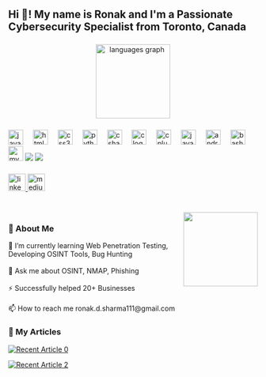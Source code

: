 <h2 align="left">Hi 👋! My name is Ronak and I'm a Passionate Cybersecurity Specialist from Toronto, Canada</h2>

###

<div align="center">
  <img src="https://github-readme-stats.vercel.app/api/top-langs?username=RonakSharma11&locale=en&hide_title=false&layout=compact&card_width=320&langs_count=5&theme=dracula&hide_border=false" height="150" alt="languages graph"  />
</div>

###

<div align="left">
  <img src="https://cdn.jsdelivr.net/gh/devicons/devicon/icons/javascript/javascript-original.svg" height="30" alt="javascript logo"  />
  <img width="12" />
  <img src="https://cdn.jsdelivr.net/gh/devicons/devicon/icons/html5/html5-original.svg" height="30" alt="html5 logo"  />
  <img width="12" />
  <img src="https://cdn.jsdelivr.net/gh/devicons/devicon/icons/css3/css3-original.svg" height="30" alt="css3 logo"  />
  <img width="12" />
  <img src="https://cdn.jsdelivr.net/gh/devicons/devicon/icons/python/python-original.svg" height="30" alt="python logo"  />
  <img width="12" />
  <img src="https://cdn.jsdelivr.net/gh/devicons/devicon/icons/csharp/csharp-original.svg" height="30" alt="csharp logo"  />
  <img width="12" />
  <img src="https://cdn.jsdelivr.net/gh/devicons/devicon/icons/c/c-original.svg" height="30" alt="c logo"  />
  <img width="12" />
  <img src="https://cdn.jsdelivr.net/gh/devicons/devicon/icons/cplusplus/cplusplus-original.svg" height="30" alt="cplusplus logo"  />
  <img width="12" />
  <img src="https://cdn.jsdelivr.net/gh/devicons/devicon/icons/java/java-original.svg" height="30" alt="java logo"  />
  <img width="12" />
  <img src="https://cdn.jsdelivr.net/gh/devicons/devicon/icons/androidstudio/androidstudio-original.svg" height="30" alt="androidstudio logo"  />
  <img width="12" />
  <img src="https://cdn.jsdelivr.net/gh/devicons/devicon/icons/bash/bash-original.svg" height="30" alt="bash logo"  />
  <img width="12" />
  <img src="https://cdn.jsdelivr.net/gh/devicons/devicon/icons/mysql/mysql-original.svg" height="30" alt="mysql logo"  />
  <img src="https://img.shields.io/badge/Burp%20Suite-FF6633.svg?style=for-the-badge&logo=Burp-Suite&logoColor=white" />
  <img src="https://img.shields.io/badge/ZAP-00549E.svg?style=for-the-badge&logo=ZAP&logoColor=white" />
</div>

###

<div align="left">
  <a href="https://www.linkedin.com/in/ronak-sharma-975036267/" target="_blank">
    <img src="https://img.shields.io/static/v1?message=LinkedIn&logo=linkedin&label=&color=0077B5&logoColor=white&labelColor=&style=for-the-badge" height="35" alt="linkedin logo"  />
  </a>
  <a href="https://medium.com/@ronak.d.sharma111" target="_blank">
    <img src="https://img.shields.io/static/v1?message=Medium&logo=medium&label=&color=12100E&logoColor=white&labelColor=&style=for-the-badge" height="35" alt="medium logo"  />
  </a>
</div>

###

<br clear="both">

<img align="right" height="150" src="https://media.giphy.com/media/Rpl1sod1vCXK0L2SUN/giphy.gif?cid=ecf05e47bdxm69xs5woprfp1putmmjgtu5vqwbb4a2vqudqp&ep=v1_gifs_search&rid=giphy.gif&ct=g"  />

###
<h3 align="left">👤 About Me</h3>
<p align="left">🌱 I’m currently learning Web Penetration Testing, Developing OSINT Tools, Bug Hunting<br><br>💬 Ask me about OSINT, NMAP, Phishing<br><br>⚡ Successfully helped 20+ Businesses <br><br>📫 How to reach me ronak.d.sharma111@gmail.com</p>

###

###
<h3 align="left">📝 My Articles</h3>


 <a target="_blank" href="https://github-readme-medium-recent-article.vercel.app/medium/@ronak.d.sharma111/5"><img src="https://github-readme-medium-recent-article.vercel.app/medium/@ronak.d.sharma111/5" alt="Recent Article 0"> 

<a target="_blank" href="https://github-readme-medium-recent-article.vercel.app/medium/@ronak.d.sharma111/2"><img src="https://github-readme-medium-recent-article.vercel.app/medium/@ronak.d.sharma111/2" alt="Recent Article 2"> 


###
